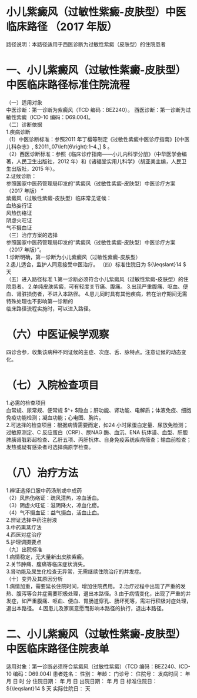 # 小儿紫癜风（过敏性紫癜-皮肤型）中医临床路径 （2017 年版）  
路径说明：本路径适用于西医诊断为过敏性紫癜（皮肤型）的住院患者  
# 一、小儿紫癜风（过敏性紫癜-皮肤型）中医临床路径标准住院流程  
（一）适用对象  
中医诊断：第一诊断为紫癜风（TCD 编码：BEZ240）。 西医诊断：第一诊断为过敏性紫癜（ICD-10 编码：D69.004)。  
（二）诊断依据  
1.疾病诊断  
（1）中医诊断标准：参照2011 年丁樱等制定《过敏性紫癜中医诊疗指南》[《中医儿科杂志》, $2011,\,07\left(6\right):1–4.\,] $ 。  
（2）西医诊断标准：参照《临床诊疗指南——小儿内科学分册》（中华医学会编著，人民卫生出版社，2012 年）和《诸福堂实用儿科学》（胡亚美主编，人民卫生出版社，2015 年）。  
2.证候诊断：  
参照国家中医药管理局印发的“紫癜风（过敏性紫癜-皮肤型）中医诊疗方案（2017 年版） ”  
紫癜风（过敏性紫癜-皮肤型）临床常见证候：  
血热妄行证  
风热伤络证  
阴虚火旺证  
气不摄血证  
（三）治疗方案的选择  
参照国家中医药管理局印发的“紫癜风（过敏性紫癜-皮肤型）中医诊疗方案（2017 年版）”。  
1.诊断明确，第一诊断为小儿紫癜风（过敏性紫癜-皮肤型）  
2.患儿适合，监护人同意接受中医治疗。 （四）标准住院日为 ${\leqslant}14 $ 天  
（五）进入路径标准 1.第一诊断必须符合小儿紫癜风（过敏性紫癜-皮肤型）的住院患者。 2.单纯皮肤紫癜，可有轻度关节痛、腹痛。 3.出现严重腹痛、呕血、便血、肾脏损伤者，不进入本路径。 4.患儿同时具有其他疾病，若在治疗期间无需特殊处理也不影响第一诊断的  
临床路径流程实施时，可以进入路径。  
# （六）中医证候学观察  
四诊合参，收集该病种不同证候的主症、次症、舌、脉特点。注意证候的动态变化。  
# （七）入院检查项目  
1.必需的检查项目  
血常规、尿常规、便常规 $^+ $隐血；肝功能、肾功能、电解质；体液免疫、细胞免疫功能检测；凝血功能；心电图、胸片。  
2.可选择的检查项目：根据病情需要而定，如24 小时尿蛋白定量、尿放免检测；过敏原测定、C 反应蛋白（CRP）、尿NAG 酶、血沉、ENA 抗体谱、血型、肝胆脾胰肾脏彩超检查、乙肝五项、丙肝抗体、自身免疫系统疾病筛查；输血前检查；发热或疑有感染者可选择病原学检查。  
# （八）治疗方法  
1.辨证选择口服中药汤剂或中成药  
（2）风热伤络证：疏风清热，凉血活血。  
（3）阴虚火旺证：滋阴降火，凉血化瘀。  
（4）气不摄血证：益气摄血，活血止血。  
2.辨证选择中药注射液  
3.中药熏蒸疗法  
4.西医对症治疗  
5.护理调摄要点  
（九）出院标准  
1.病情稳定，无大量新出皮肤紫癜。  
2.关节肿痛、腹痛等临床症状消失。  
3.肾功能及尿生化检查无异常，无需继续住院治疗的并发症。  
（十）变异及其原因分析  
1.病情加重，需要延长住院时间，增加住院费用。 2.治疗过程中出现了严重的发热、腹泻等合并症需要积极处理，退出本路径。3.由于病情变化，出现了严重的并发症，如严重腹痛、呕血、便血、胃肠道穿孔、肠坏死等，需进行积极对症处理，退出本路径。 4.因患儿及家属意愿而影响本路径的执行，退出本路径。  
# 二、小儿紫癜风（过敏性紫癜-皮肤型）中医临床路径住院表单  
适用对象：第一诊断必须符合紫癜风（过敏性紫癜）（TCD 编码：BEZ240、ICD-10 编码：D69.004) 患者姓名：          性别：    年龄：    门诊号：         住院号：            发病时间：   年  月  日  时  分  住院日期：   年  月  日 出院日期：   年  月   日 标准住院日： ${\leqslant}14 $ 天              实际住院日：     天  
